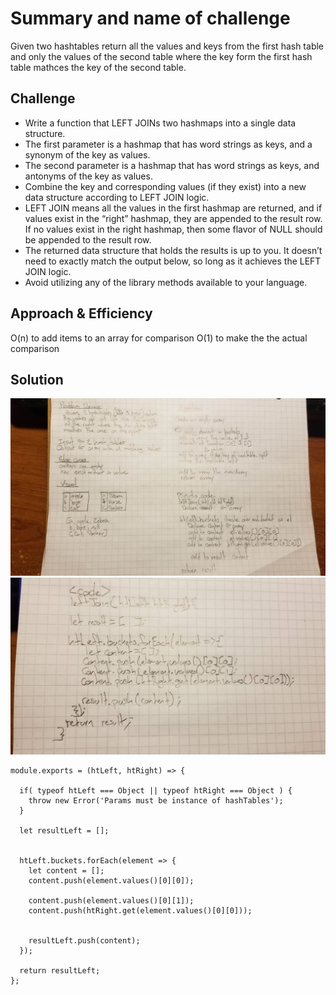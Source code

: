 # Summary and name of challenge
Given two hashtables return all the values and keys from the first hash table and only the values of the second table where the key form the first hash table mathces the key of the second table.

## Challenge
* Write a function that LEFT JOINs two hashmaps into a single data structure.
* The first parameter is a hashmap that has word strings as keys, and a synonym of the key as values.
* The second parameter is a hashmap that has word strings as keys, and antonyms of the key as values.
* Combine the key and corresponding values (if they exist) into a new data structure according to LEFT JOIN logic.
* LEFT JOIN means all the values in the first hashmap are returned, and if values exist in the “right” hashmap, they are appended to the result row. If no values exist in the right hashmap, then some flavor of NULL should be appended to the result row.
* The returned data structure that holds the results is up to you. It doesn’t need to exactly match the output below, so long as it achieves the LEFT JOIN logic.
* Avoid utilizing any of the library methods available to your language.

## Approach & Efficiency
O(n) to add items to an array for comparison
O(1) to make the the actual comparison

## Solution
![](./assets/leftJoin.jpg)
![](./assets/leftJoin2.jpg)
```Js
module.exports = (htLeft, htRight) => {

  if( typeof htLeft === Object || typeof htRight === Object ) {
    throw new Error('Params must be instance of hashTables');
  }

  let resultLeft = [];


  htLeft.buckets.forEach(element => {
    let content = [];
    content.push(element.values()[0][0]);

    content.push(element.values()[0][1]);
    content.push(htRight.get(element.values()[0][0]));


    resultLeft.push(content);
  });

  return resultLeft;
};
```